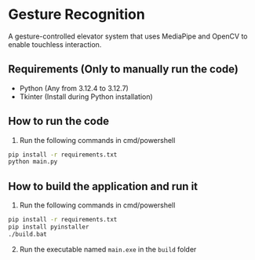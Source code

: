 # Gesture Recognition
A gesture-controlled elevator system that uses MediaPipe and OpenCV to enable touchless interaction.

## Requirements (Only to manually run the code)
- Python (Any from 3.12.4 to 3.12.7)
- Tkinter (Install during Python installation)

## How to run the code
1. Run the following commands in cmd/powershell
```bash
pip install -r requirements.txt
python main.py
```

## How to build the application and run it
1. Run the following commands in cmd/powershell
```bash
pip install -r requirements.txt
pip install pyinstaller
./build.bat
```
2. Run the executable named ```main.exe``` in the ```build``` folder